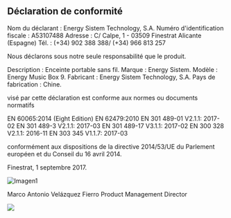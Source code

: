 ## Déclaration de conformité

Nom du déclarant : Energy Sistem Technology, S.A. Numéro d'identification fiscale : A53107488
Adresse : C/ Calpe, 1 - 03509 Finestrat Alicante (Espagne)
Tél. : (+34) 902 388 388/ (+34) 966 813 257

Nous déclarons sous notre seule responsabilité que le produit.

Description : Enceinte portable sans fil.
Marque : Energy Sistem.
Modèle : Energy Music Box 9.
Fabricant : Energy Sistem Technology, S.A.
Pays de fabrication : Chine.

visé par cette déclaration est conforme aux normes ou documents normatifs

EN 60065:2014 (Eight Edition)
EN 62479:2010
EN 301 489-01 V2.1.1: 2017-02
EN 301 489-3 V2.1.1: 2017-03 
EN 301 489-17 V3.1.1: 2017-02
EN 300 328 V2.1.1: 2016-11
EN 303 345 V1.1.7: 2017-03

conformément aux dispositions de la directive 2014/53/UE du Parlement européen et du Conseil du 16 avril 2014.

Finestrat, 1 septembre 2017.

![Imagen1](http://static.energysistem.com/images/manuals/44367/59ddd4d012ae7.jpg)

Marco Antonio Velázquez Fierro
Product Management Director

![](http://static.energysistem.com/images/manuals/39052/54887c2a4f567.jpg)
